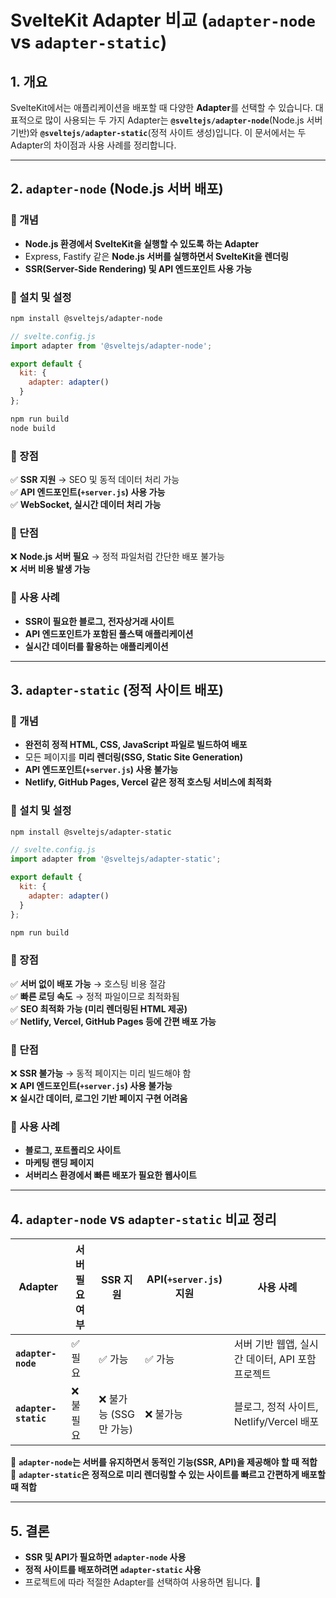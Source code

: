 # SvelteKit Adapter 비교 (`adapter-node` vs `adapter-static`)

## 1. 개요
SvelteKit에서는 애플리케이션을 배포할 때 다양한 **Adapter**를 선택할 수 있습니다. 대표적으로 많이 사용되는 두 가지 Adapter는 **`@sveltejs/adapter-node`**(Node.js 서버 기반)와 **`@sveltejs/adapter-static`**(정적 사이트 생성)입니다. 이 문서에서는 두 Adapter의 차이점과 사용 사례를 정리합니다.

---

## 2. `adapter-node` (Node.js 서버 배포)
### 🔹 개념
- **Node.js 환경에서 SvelteKit을 실행할 수 있도록 하는 Adapter**
- Express, Fastify 같은 **Node.js 서버를 실행하면서 SvelteKit을 렌더링**
- **SSR(Server-Side Rendering) 및 API 엔드포인트 사용 가능**

### 🔹 설치 및 설정
```sh
npm install @sveltejs/adapter-node
```
```js
// svelte.config.js
import adapter from '@sveltejs/adapter-node';

export default {
  kit: {
    adapter: adapter()
  }
};
```
```sh
npm run build
node build
```

### 🔹 장점
✅ **SSR 지원** → SEO 및 동적 데이터 처리 가능  
✅ **API 엔드포인트(`+server.js`) 사용 가능**  
✅ **WebSocket, 실시간 데이터 처리 가능**  

### 🔹 단점
❌ **Node.js 서버 필요** → 정적 파일처럼 간단한 배포 불가능  
❌ **서버 비용 발생 가능**  

### 🔹 사용 사례
- **SSR이 필요한 블로그, 전자상거래 사이트**
- **API 엔드포인트가 포함된 풀스택 애플리케이션**
- **실시간 데이터를 활용하는 애플리케이션**

---

## 3. `adapter-static` (정적 사이트 배포)
### 🔹 개념
- **완전히 정적 HTML, CSS, JavaScript 파일로 빌드하여 배포**
- 모든 페이지를 **미리 렌더링(SSG, Static Site Generation)**
- **API 엔드포인트(`+server.js`) 사용 불가능**
- **Netlify, GitHub Pages, Vercel 같은 정적 호스팅 서비스에 최적화**

### 🔹 설치 및 설정
```sh
npm install @sveltejs/adapter-static
```
```js
// svelte.config.js
import adapter from '@sveltejs/adapter-static';

export default {
  kit: {
    adapter: adapter()
  }
};
```
```sh
npm run build
```

### 🔹 장점
✅ **서버 없이 배포 가능** → 호스팅 비용 절감  
✅ **빠른 로딩 속도** → 정적 파일이므로 최적화됨  
✅ **SEO 최적화 가능 (미리 렌더링된 HTML 제공)**  
✅ **Netlify, Vercel, GitHub Pages 등에 간편 배포 가능**  

### 🔹 단점
❌ **SSR 불가능** → 동적 페이지는 미리 빌드해야 함  
❌ **API 엔드포인트(`+server.js`) 사용 불가능**  
❌ **실시간 데이터, 로그인 기반 페이지 구현 어려움**  

### 🔹 사용 사례
- **블로그, 포트폴리오 사이트**
- **마케팅 랜딩 페이지**
- **서버리스 환경에서 빠른 배포가 필요한 웹사이트**

---

## 4. `adapter-node` vs `adapter-static` 비교 정리
| Adapter | 서버 필요 여부 | SSR 지원 | API(`+server.js`) 지원 | 사용 사례 |
|---------|------------|---------|----------------|---------|
| **`adapter-node`** | ✅ 필요 | ✅ 가능 | ✅ 가능 | 서버 기반 웹앱, 실시간 데이터, API 포함 프로젝트 |
| **`adapter-static`** | ❌ 불필요 | ❌ 불가능 (SSG만 가능) | ❌ 불가능 | 블로그, 정적 사이트, Netlify/Vercel 배포 |

📌 **`adapter-node`는 서버를 유지하면서 동적인 기능(SSR, API)을 제공해야 할 때 적합**  
📌 **`adapter-static`은 정적으로 미리 렌더링할 수 있는 사이트를 빠르고 간편하게 배포할 때 적합**  

---

## 5. 결론
- **SSR 및 API가 필요하면 `adapter-node` 사용**  
- **정적 사이트를 배포하려면 `adapter-static` 사용**  
- 프로젝트에 따라 적절한 Adapter를 선택하여 사용하면 됩니다. 🚀

